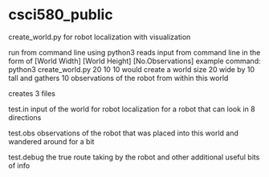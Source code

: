 # csci580_public
create_world.py for robot localization with visualization


run from command line using python3
reads input from command line in the form of [World Width] [World Height] [No.Observations]
example command:
python3 create_world.py 20 10 10
would create a world size 20 wide by 10 tall
and gathers 10 observations of the robot from within this world

creates 3 files

test.in
input of the world for robot localization for a robot that can look in 8 directions

test.obs
observations of the robot that was placed into this world and wandered around for a bit

test.debug
the true route taking by the robot and other additional useful bits of info
